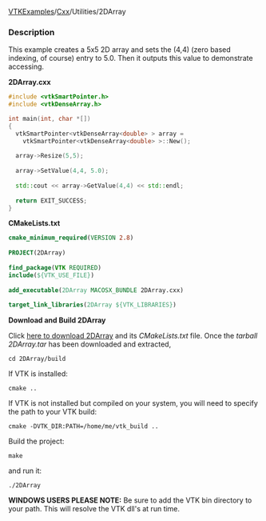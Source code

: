 [VTKExamples](/index/)/[Cxx](/Cxx)/Utilities/2DArray

### Description
This example creates a 5x5 2D array and sets the (4,4) (zero based indexing, of course) entry to 5.0. Then it outputs this value to demonstrate accessing.

**2DArray.cxx**
```c++
#include <vtkSmartPointer.h>
#include <vtkDenseArray.h>

int main(int, char *[])
{
  vtkSmartPointer<vtkDenseArray<double> > array = 
    vtkSmartPointer<vtkDenseArray<double> >::New();
  
  array->Resize(5,5);
  
  array->SetValue(4,4, 5.0);
  
  std::cout << array->GetValue(4,4) << std::endl;
  
  return EXIT_SUCCESS;
}
```
**CMakeLists.txt**
```cmake
cmake_minimum_required(VERSION 2.8)
 
PROJECT(2DArray)
 
find_package(VTK REQUIRED)
include(${VTK_USE_FILE})
 
add_executable(2DArray MACOSX_BUNDLE 2DArray.cxx)
 
target_link_libraries(2DArray ${VTK_LIBRARIES})
```

**Download and Build 2DArray**

Click [here to download 2DArray](https://github.com/lorensen/VTKWikiExamplesTarballs/raw/master/2DArray.tar) and its *CMakeLists.txt* file.
Once the *tarball 2DArray.tar* has been downloaded and extracted,
```
cd 2DArray/build 
```
If VTK is installed:
```
cmake ..
```
If VTK is not installed but compiled on your system, you will need to specify the path to your VTK build:
```
cmake -DVTK_DIR:PATH=/home/me/vtk_build ..
```
Build the project:
```
make
```
and run it:
```
./2DArray
```
**WINDOWS USERS PLEASE NOTE:** Be sure to add the VTK bin directory to your path. This will resolve the VTK dll's at run time.

